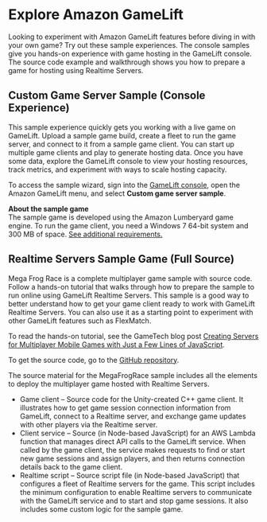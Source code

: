 # Explore Amazon GameLift<a name="gamelift-explore"></a>

Looking to experiment with Amazon GameLift features before diving in with your own game? Try out these sample experiences\. The console samples give you hands\-on experience with game hosting in the GameLift console\. The source code example and walkthrough shows you how to prepare a game for hosting using Realtime Servers\.

## Custom Game Server Sample \(Console Experience\)<a name="gamelift-explore-deploycustomsample"></a>

This sample experience quickly gets you working with a live game on GameLift\. Upload a sample game build, create a fleet to run the game server, and connect to it from a sample game client\. You can start up multiple game clients and play to generate hosting data\. Once you have some data, explore the GameLift console to view your hosting resources, track metrics, and experiment with ways to scale hosting capacity\. 

To access the sample wizard, sign into the [GameLift console](https://console.aws.amazon.com/gamelift), open the Amazon GameLift menu, and select **Custom game server sample**\.

**About the sample game**  
The sample game is developed using the Amazon Lumberyard game engine\. To run the game client, you need a Windows 7 64\-bit system and 300 MB of space\. [See additional requirements\.](http://docs.aws.amazon.com/lumberyard/latest/userguide/setting-up-system-requirements.html) 

## Realtime Servers Sample Game \(Full Source\)<a name="gamelift-explore-buildsample"></a>

Mega Frog Race is a complete multiplayer game sample with source code\. Follow a hands\-on tutorial that walks through how to prepare the sample to run online using GameLift Realtime Servers\. This sample is a good way to better understand how to get your game client ready to work with GameLift Realtime Servers\. You can also use it as a starting point to experiment with other GameLift features such as FlexMatch\. 

To read the hands\-on tutorial, see the GameTech blog post [Creating Servers for Multiplayer Mobile Games with Just a Few Lines of JavaScript](http://aws.amazon.com/blogs/gametech/creating-servers-for-multiplayer-mobile-games-with-amazon-gamelift/)\. 

To get the source code, go to the [GitHub repository](https://github.com/aws-samples/megafrograce-gamelift-realtime-servers-sample)\.

The source material for the MegaFrogRace sample includes all the elements to deploy the multiplayer game hosted with Realtime Servers\.
+ Game client – Source code for the Unity\-created C\+\+ game client\. It illustrates how to get game session connection information from GameLift, connect to a Realtime server, and exchange game updates with other players via the Realtime server\. 
+ Client service – Source \(in Node\-based JavaScript\) for an AWS Lambda function that manages direct API calls to the GameLift service\. When called by the game client, the service makes requests to find or start new game sessions and assign players, and then returns connection details back to the game client\.
+ Realtime script – Source script file \(in Node\-based JavaScript\) that configures a fleet of Realtime servers for the game\. This script includes the minimum configuration to enable Realtime servers to communicate with the GameLift service and to start and stop game sessions\. It also includes some custom logic for the sample game\. 